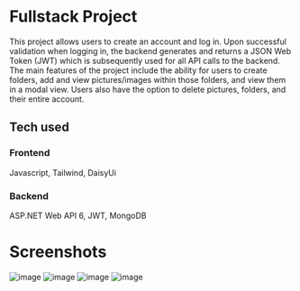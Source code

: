 # Fullstack Project
This project allows users to create an account and log in. Upon successful validation when logging in, the backend generates and returns a JSON Web Token (JWT) which is subsequently 
used for all API calls to the backend. The main features of the project include the ability for users to create folders, add and view pictures/images within those 
folders, and view them in a modal view. Users also have the option to delete pictures, folders, and their entire account.


## Tech used
### Frontend
Javascript,
Tailwind,
DaisyUi

### Backend
ASP.NET Web API 6,
JWT,
MongoDB

# Screenshots
![image](https://user-images.githubusercontent.com/71070272/214022956-de2b78c0-7ffc-4342-9381-90dee3d44d0e.png)
![image](https://user-images.githubusercontent.com/71070272/214022695-317e86ad-3b8c-43af-9d07-32bbc6c10bb8.png)
![image](https://user-images.githubusercontent.com/71070272/214025917-de2d08c2-2feb-4f90-ab5c-8440de563f1f.png)
![image](https://user-images.githubusercontent.com/71070272/214026959-457dc08d-7cda-494f-a5b8-6584afb8e5cc.png)
